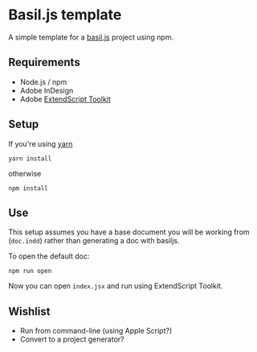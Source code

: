 Basil.js template
==================

A simple template for a [basil.js](http://basiljs.ch/) project using npm.

## Requirements

 - Node.js / npm
 - Adobe InDesign
 - Adobe [ExtendScript Toolkit](https://www.adobe.com/products/extendscript-toolkit.html)

## Setup

If you're using [yarn](https://yarnpkg.com/)

`yarn install`

otherwise

`npm install`

## Use

This setup assumes you have a base document you will be working from (`doc.indd`) rather than generating a doc with basiljs.

To open the default doc:

`npm run open`

Now you can open `index.jsx` and run using ExtendScript Toolkit.

## Wishlist

 - Run from command-line (using Apple Script?)
 - Convert to a project generator?